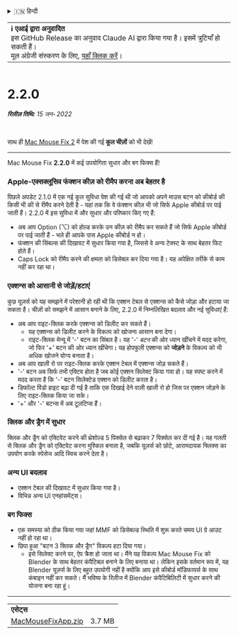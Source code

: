 <details>
<summary>🇮🇳 हिन्दी</summary>

[🇬🇧 English (GitHub Release)](https://github.com/noah-nuebling/mac-mouse-fix/releases/tag/2.2.0)\
[🇦🇩 Català](https://redirect.macmousefix.com/?target=mmf-release&tag=2.2.0&locale=ca)\
[🇩🇪 Deutsch](https://redirect.macmousefix.com/?target=mmf-release&tag=2.2.0&locale=de)\
[🇪🇸 Español](https://redirect.macmousefix.com/?target=mmf-release&tag=2.2.0&locale=es)\
[🇫🇷 Français](https://redirect.macmousefix.com/?target=mmf-release&tag=2.2.0&locale=fr)\
[🇮🇩 Indonesia](https://redirect.macmousefix.com/?target=mmf-release&tag=2.2.0&locale=id)\
[🇮🇹 Italiano](https://redirect.macmousefix.com/?target=mmf-release&tag=2.2.0&locale=it)\
[🇭🇺 Magyar](https://redirect.macmousefix.com/?target=mmf-release&tag=2.2.0&locale=hu)\
[🇳🇱 Nederlands](https://redirect.macmousefix.com/?target=mmf-release&tag=2.2.0&locale=nl)\
[🇵🇱 Polski](https://redirect.macmousefix.com/?target=mmf-release&tag=2.2.0&locale=pl)\
[🇧🇷 Português (Brasil)](https://redirect.macmousefix.com/?target=mmf-release&tag=2.2.0&locale=pt-BR)\
[🇵🇹 Português (Portugal)](https://redirect.macmousefix.com/?target=mmf-release&tag=2.2.0&locale=pt-PT)\
[🇷🇴 Română](https://redirect.macmousefix.com/?target=mmf-release&tag=2.2.0&locale=ro)\
[🇸🇪 Svenska](https://redirect.macmousefix.com/?target=mmf-release&tag=2.2.0&locale=sv)\
[🇻🇳 Tiếng Việt](https://redirect.macmousefix.com/?target=mmf-release&tag=2.2.0&locale=vi)\
[🇹🇷 Türkçe](https://redirect.macmousefix.com/?target=mmf-release&tag=2.2.0&locale=tr)\
[🇨🇿 Čeština](https://redirect.macmousefix.com/?target=mmf-release&tag=2.2.0&locale=cs)\
[🇬🇷 Ελληνικά](https://redirect.macmousefix.com/?target=mmf-release&tag=2.2.0&locale=el)\
[🇷🇺 Русский](https://redirect.macmousefix.com/?target=mmf-release&tag=2.2.0&locale=ru)\
[🇺🇦 Українська](https://redirect.macmousefix.com/?target=mmf-release&tag=2.2.0&locale=uk)\
[🇮🇱 עברית](https://redirect.macmousefix.com/?target=mmf-release&tag=2.2.0&locale=he)\
[🇸🇦 العربية](https://redirect.macmousefix.com/?target=mmf-release&tag=2.2.0&locale=ar)\
**🇮🇳 हिन्दी**\
[🇹🇭 ไทย](https://redirect.macmousefix.com/?target=mmf-release&tag=2.2.0&locale=th)\
[🇨🇳 中文 (简体)](https://redirect.macmousefix.com/?target=mmf-release&tag=2.2.0&locale=zh-Hans)\
[🇨🇳 中文 (繁體)](https://redirect.macmousefix.com/?target=mmf-release&tag=2.2.0&locale=zh-Hant)\
[🇭🇰 中文（香港)](https://redirect.macmousefix.com/?target=mmf-release&tag=2.2.0&locale=zh-HK)\
[🇯🇵 日本語](https://redirect.macmousefix.com/?target=mmf-release&tag=2.2.0&locale=ja)\
[🇰🇷 한국어](https://redirect.macmousefix.com/?target=mmf-release&tag=2.2.0&locale=ko)\
[Help translate Mac Mouse Fix to different languages!](https://github.com/noah-nuebling/mac-mouse-fix/discussions/731)
</details>
<table align=><td>
<b>ℹ️ एआई द्वारा अनुवादित</b><br>
इस GitHub Release का अनुवाद Claude AI द्वारा किया गया है। इसमें त्रुटियाँ हो सकती हैं।<br>
मूल अंग्रेजी संस्करण के लिए, <a href="https://github.com/noah-nuebling/mac-mouse-fix/releases/tag/2.2.0">यहाँ क्लिक करें</a>।
</td></table>

<table></table>

# 2.2.0
***रिलीज़ तिथि:** 15 जन॰ 2022*

<br>

साथ ही [Mac Mouse Fix 2](https://redirect.macmousefix.com/?target=mmf-release&tag=2.0.0&locale=hi) में पेश की गई **कूल चीज़ों** को भी देखें!

---

Mac Mouse Fix **2.2.0** में कई उपयोगिता सुधार और बग फिक्स हैं!

### Apple-एक्सक्लूसिव फंक्शन कीज़ को रीमैप करना अब बेहतर है

पिछले अपडेट 2.1.0 में एक नई कूल सुविधा पेश की गई थी जो आपको अपने माउस बटन को कीबोर्ड की किसी भी की से रीमैप करने देती है - यहां तक कि वे फंक्शन कीज़ भी जो सिर्फ Apple कीबोर्ड पर पाई जाती हैं। 2.2.0 में इस सुविधा में और सुधार और परिष्कार किए गए हैं:

- अब आप Option (⌥) को होल्ड करके उन कीज़ को रीमैप कर सकते हैं जो सिर्फ Apple कीबोर्ड पर पाई जाती हैं - भले ही आपके पास Apple कीबोर्ड न हो।
- फंक्शन की सिंबल्स की दिखावट में सुधार किया गया है, जिससे वे अन्य टेक्स्ट के साथ बेहतर फिट होते हैं।
- Caps Lock को रीमैप करने की क्षमता को डिसेबल कर दिया गया है। यह अपेक्षित तरीके से काम नहीं कर रहा था।

### एक्शन्स को आसानी से जोड़ें/हटाएं

कुछ यूज़र्स को यह समझने में परेशानी हो रही थी कि एक्शन टेबल से एक्शन्स को कैसे जोड़ा और हटाया जा सकता है। चीज़ों को समझने में आसान बनाने के लिए, 2.2.0 में निम्नलिखित बदलाव और नई सुविधाएं हैं:

- अब आप राइट-क्लिक करके एक्शन्स को डिलीट कर सकते हैं।
  - यह एक्शन्स को डिलीट करने के विकल्प को खोजना आसान बना देगा।
  - राइट-क्लिक मेन्यू में '-' बटन का सिंबल है। यह '-' _बटन_ की ओर ध्यान खींचने में मदद करेगा, जो फिर '+' बटन की ओर ध्यान खींचेगा। यह होपफुली एक्शन्स को **जोड़ने** के विकल्प को भी अधिक खोजने योग्य बनाता है।
- अब आप खाली रो पर राइट-क्लिक करके एक्शन टेबल में एक्शन्स जोड़ सकते हैं।
- '-' बटन अब सिर्फ तभी एक्टिव होता है जब कोई एक्शन सिलेक्ट किया गया हो। यह स्पष्ट करने में मदद करता है कि '-' बटन सिलेक्टेड एक्शन को डिलीट करता है।
- डिफॉल्ट विंडो हाइट बढ़ा दी गई है ताकि एक दिखाई देने वाली खाली रो हो जिस पर एक्शन जोड़ने के लिए राइट-क्लिक किया जा सके।
- '+' और '-' बटन्स में अब टूलटिप्स हैं।

### क्लिक और ड्रैग में सुधार

क्लिक और ड्रैग को एक्टिवेट करने की थ्रेशोल्ड 5 पिक्सेल से बढ़ाकर 7 पिक्सेल कर दी गई है। यह गलती से क्लिक और ड्रैग को एक्टिवेट करना मुश्किल बनाता है, जबकि यूज़र्स को छोटे, आरामदायक फ्लिक्स का उपयोग करके स्पेसेज आदि स्विच करने देता है।

### अन्य UI बदलाव

- एक्शन टेबल की दिखावट में सुधार किया गया है।
- विभिन्न अन्य UI एनहांसमेंट्स।

### बग फिक्स

- एक समस्या को ठीक किया गया जहां MMF को डिसेबल्ड स्थिति में शुरू करते समय UI ग्रे आउट नहीं हो रहा था।
- छिपा हुआ "बटन 3 क्लिक और ड्रैग" विकल्प हटा दिया गया।
  - इसे सिलेक्ट करने पर, ऐप क्रैश हो जाता था। मैंने यह विकल्प Mac Mouse Fix को Blender के साथ बेहतर कंपैटिबल बनाने के लिए बनाया था। लेकिन इसके वर्तमान रूप में, यह Blender यूज़र्स के लिए बहुत उपयोगी नहीं है क्योंकि आप इसे कीबोर्ड मॉडिफायर्स के साथ कंबाइन नहीं कर सकते। मैं भविष्य के रिलीज में Blender कंपैटिबिलिटी में सुधार करने की योजना बना रहा हूं।

---

<table align="start">
<tr>
    <td colspan=2>
        <b>एसेट्स</b>
    </td>
</tr>
<tr>
    <td><a href="https://github.com/noah-nuebling/mac-mouse-fix/releases/download/2.2.0/MacMouseFixApp.zip">MacMouseFixApp.zip</a></td>
    <td>3.7 MB</td>
</tr>
</table>